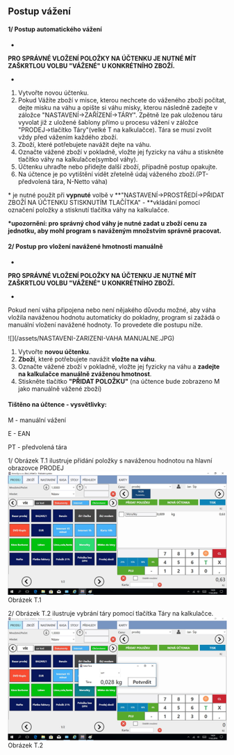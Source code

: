 ## Postup vážení

#### 1/ Postup automatického vážení

-

**PRO SPRÁVNÉ VLOŽENÍ POLOŽKY NA ÚČTENKU JE NUTNÉ MÍT ZAŠKRTLOU VOLBU "VÁŽENÉ" U KONKRÉTNÍHO ZBOŽÍ.**

-

1. Vytvořte novou účtenku.
2. Pokud Vážíte zboží v misce, kterou nechcete do váženého zboží počítat, dejte misku na váhu a opište si váhu misky, kterou následně zadejte v záložce "NASTAVENÍ-&gt;ZAŘÍZENÍ-&gt;TÁRY". Zpětně lze pak uloženou táru vyvolat již z uložené šablony přímo u procesu vážení v záložce "PRODEJ-&gt;tlačítko Táry"\(velké T na kalkulačce\). Tára se musí zvolit vždy před vážením každého zboží.
3. Zboží, které potřebujete navážit dejte na váhu.
4. Označte vážené zboží v pokladně, vložte jej fyzicky na váhu a stiskněte tlačítko váhy na kalkulačce\(symbol váhy\).
5. Účtenku uhraďte nebo přidejte další zboží, případně postup opakujte.
6. Na účtence je po vytištění vidět zřetelně údaj váženého zboží.\(PT-předvolená tára, N-Netto váha\)

\* je nutné použít při **vypnuté** volbě v **"NASTAVENÍ-&gt;PROSTŘEDÍ-&gt;PŘIDAT ZBOŽÍ NA ÚČTENKU STISKNUTÍM TLAČÍTKA" - **vkládání pomocí označení položky a stisknutí tlačítka váhy na kalkulačce.

**\*upozornění: pro správný chod váhy je nutné zadat u zboží cenu za jednotku, aby mohl program s naváženým množstvím správně pracovat.**

#### 2/ Postup pro vložení navážené hmotnosti manuálně

-

**PRO SPRÁVNÉ VLOŽENÍ POLOŽKY NA ÚČTENKU JE NUTNÉ MÍT ZAŠKRTLOU VOLBU "VÁŽENÉ" U KONKRÉTNÍHO ZBOŽÍ.**

-

Pokud není váha připojena nebo není nějakého důvodu možné, aby váha vložila naváženou hodnotu automaticky do pokladny, program si zažádá o manuální vložení navážené hodnoty. To provedete dle postupu níže.

![](/assets/NASTAVENI-ZARIZENI-VAHA MANUALNE.JPG)

1. Vytvořte **novou účtenku**.
2. **Zboží**, které potřebujete navážit **vložte na váhu**.
3. Označte vážené zboží v pokladně, vložte jej fyzicky na váhu a **zadejte na kalkulačce manuálně zváženou hmotnost**.
4. Stiskněte tlačítko **"PŘIDAT POLOŽKU"** \(na účtence bude zobrazeno M jako manuálně vážené zboží\)



#### Tištěno na účtence - vysvětlivky:

M - manuální vážení

E - EAN

PT - předvolená tára



1/ Obrázek T.1 ilustruje přidání položky s naváženou hodnotou na hlavní obrazovce PRODEJ![](/assets/VAZENI-TARA4.png)Obrázek T.1

2/ Obrázek T.2 ilustruje vybrání táry pomocí tlačítka Táry na kalkulačce.![](/assets/VAZENI-TARA2.png)Obrázek T.2

